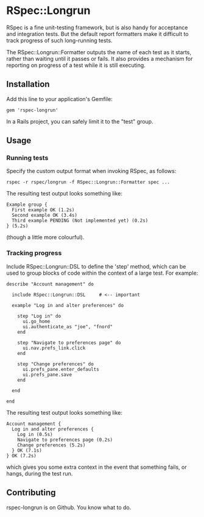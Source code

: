 # RSpec::Longrun

RSpec is a fine unit-testing framework, but is also handy for acceptance and integration tests.  But the default report formatters make it difficult to track progress of such long-running tests.

The RSpec::Longrun::Formatter outputs the name of each test as it starts, rather than waiting until it passes or fails.  It also provides a mechanism for reporting on progress of a test while it is still executing.

## Installation

Add this line to your application's Gemfile:

    gem 'rspec-longrun'

In a Rails project, you can safely limit it to the "test" group.

## Usage

### Running tests

Specify the custom output format when invoking RSpec, as follows:

    rspec -r rspec/longrun -f RSpec::Longrun::Formatter spec ...

The resulting test output looks something like:

    Example group {
      First example OK (1.2s)
      Second example OK (3.4s)
      Third example PENDING (Not implemented yet) (0.2s)
    } (5.2s)

(though a little more colourful).

### Tracking progress

Include RSpec::Longrun::DSL to define the 'step' method, which can be used to group blocks of code within the context of a large test.  For example:

    describe "Account management" do

      include RSpec::Longrun::DSL     # <-- important

      example "Log in and alter preferences" do

        step "Log in" do
          ui.go_home
          ui.authenticate_as "joe", "fnord"
        end

        step "Navigate to preferences page" do
          ui.nav.prefs_link.click
        end

        step "Change preferences" do
          ui.prefs_pane.enter_defaults
          ui.prefs_pane.save
        end

      end

    end

The resulting test output looks something like:

    Account management {
      Log in and alter preferences {
        Log in (0.5s)
        Navigate to preferences page (0.2s)
        Change preferences (5.2s)
      } OK (7.1s)
    } OK (7.2s)

which gives you some extra context in the event that something fails, or hangs, during the test run.

## Contributing

rspec-longrun is on Github. You know what to do.
